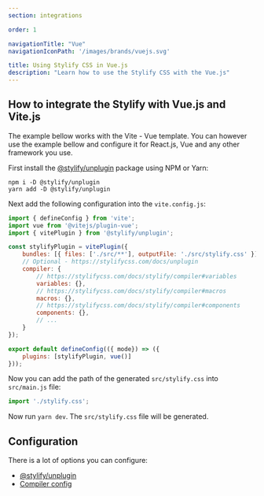 ```yaml
---
section: integrations

order: 1

navigationTitle: "Vue"
navigationIconPath: '/images/brands/vuejs.svg'

title: Using Stylify CSS in Vue.js
description: "Learn how to use the Stylify CSS with the Vue.js"
---
```


<stack-blitz-link link="https://stackblitz.com/edit/stylify-vue-vite"></stack-blitz-link>

## How to integrate the Stylify with Vue.js and Vite.js

The example bellow works with the Vite - Vue template. You can however use the example bellow and configure it for React.js, Vue and any other framework you use.

First install the [@stylify/unplugin](/docs/unplugin) package using NPM or Yarn:

```
npm i -D @stylify/unplugin
yarn add -D @stylify/unplugin
```

Next add the following configuration into the `vite.config.js`:

```js
import { defineConfig } from 'vite';
import vue from '@vitejs/plugin-vue';
import { vitePlugin } from '@stylify/unplugin';

const stylifyPlugin = vitePlugin({
    bundles: [{ files: ['./src/**'], outputFile: './src/stylify.css' }],
    // Optional - https://stylifycss.com/docs/unplugin
	compiler: {
		// https://stylifycss.com/docs/stylify/compiler#variables
		variables: {},
		// https://stylifycss.com/docs/stylify/compiler#macros
		macros: {},
		// https://stylifycss.com/docs/stylify/compiler#components
		components: {},
		// ...
	}
});

export default defineConfig(({ mode}) => ({
    plugins: [stylifyPlugin, vue()]
}));
```

Now you can add the path of the generated `src/stylify.css` into `src/main.js` file:

```js
import './stylify.css';
```

Now run `yarn dev`. The `src/stylify.css` file will be generated.

## Configuration
There is a lot of options you can configure:
- [@stylify/unplugin](/docs/unplugin)
- [Compiler config](/docs/stylify/compiler)

<where-to-next />
